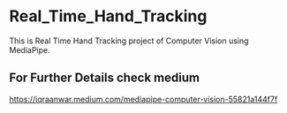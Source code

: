 # Real_Time_Hand_Tracking
This is Real Time Hand Tracking project of Computer Vision using MediaPipe. 

## For Further Details check medium
https://iqraanwar.medium.com/mediapipe-computer-vision-55821a144f7f
